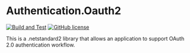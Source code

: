 # Authentication.Oauth2

[![Build and Test](https://github.com/finebits/Authentication.OAuth2/actions/workflows/build-and-test.yml/badge.svg)](https://github.com/finebits/Authentication.OAuth2/actions/workflows/build-and-test.yml)
[![GitHub license](https://img.shields.io/github/license/finebits/Authentication.OAuth2.svg)](https://github.com/finebits/Authentication.OAuth2/blob/develop/LICENSE)

This is a .netstandard2 library that allows an application to support OAuth 2.0 authentication workflow.
